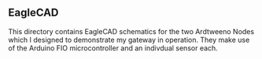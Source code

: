 ## EagleCAD
This directory contains EagleCAD schematics for the two Ardtweeno Nodes which I designed to 
demonstrate my gateway in operation. They make use of the Arduino FIO microcontroller and
an indivdual sensor each.



